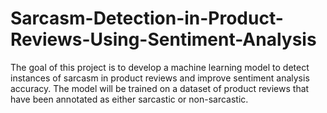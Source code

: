 # Sarcasm-Detection-in-Product-Reviews-Using-Sentiment-Analysis
The goal of this project is to develop a machine learning model to detect instances of sarcasm in product reviews and improve sentiment analysis accuracy. The model will be trained on a dataset of product reviews that have been annotated as either sarcastic or non-sarcastic.
